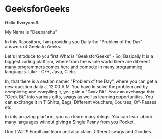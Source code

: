 # GeeksforGeeks

Hello Everyone!!.

My Name is "Deepanshu"

In this Repository, I am providing you Daily the "Problem of the Day" answers of GeeksforGeeks..


Let's Introduce to you first What is "GeeksforGeeks" - So, Basically It is a biggest coding platform, where from the whole world there are different many programmers comes here and compete in many programming languages. Like - C++, Java, C etc.

In, that there is a section named "Problem of the Day", where you can get a new question daily at 12:00 A.M. You have to solve the problem and by completing and compiling it, you gain a "Geek Bit". You can exchange this "Geek Bit" into various gifts, swags as well as learning opportunities. You can exchange it in T-Shirts, Bags, Different Vouchers, Courses, Off-Passes etc.

In this amazing platform, you can learn many things. You can learn about many languages without giving a Single Penny from you Pocket. 

Don't Wait!! Enroll and learn and also claim Different swags and Goodies.


